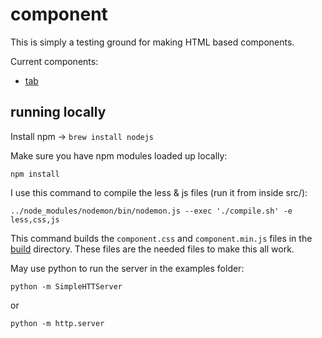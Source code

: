 # component

This is simply a testing ground for making HTML based components.

Current components:

* [tab](./src/tab/)


## running locally

Install npm -> `brew install nodejs`

Make sure you have npm modules loaded up locally:

```shell
npm install
````

I use this command to compile the less & js files (run it from inside src/):

```shell
../node_modules/nodemon/bin/nodemon.js --exec './compile.sh' -e less,css,js
```

This command builds the `component.css` and `component.min.js` files in the [build](./build/)
directory.  These files are the needed files to make this all work.


May use python to run the server in the examples folder:

```shell
python -m SimpleHTTServer
```

or

```shell
python -m http.server
```